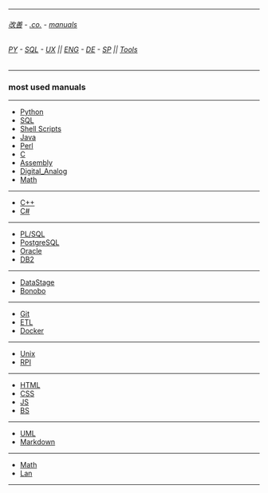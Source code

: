 
---

###### [改善](https://github.com/ttltrk/0C/blob/master/README.MD) - [.co.](https://github.com/ttltrk/PRG/blob/master/CODING.MD) - [manuals](https://github.com/ttltrk/PRG/blob/master/MAN.MD)

###### [PY](https://github.com/ttltrk/PRG/blob/master/PY/DOC/PYF/PYF.MD) - [SQL](https://github.com/ttltrk/DB/blob/master/SQL/DOC/OSM/OSQLM/SQLM/SQLM.MD) - [UX](https://github.com/ttltrk/ELSE/blob/master/M/UX/UX.MD) || [ENG](https://github.com/ttltrk/ELSE/blob/master/LAN/ENG/LE.MD) - [DE](https://github.com/ttltrk/ELSE/blob/master/LAN/GER/DUO_GER.MD) - [SP](https://github.com/ttltrk/ELSE/blob/master/LAN/SP/SP.MD) || [Tools](https://github.com/ttltrk/ELSE/blob/master/M/TOOLS/TOOLS.MD)

---

### most used manuals

---

* [Python](https://github.com/ttltrk/PRG/blob/master/PY/DOC/PY/PY.MD)
* [SQL](https://github.com/ttltrk/DB/blob/master/SQL/DOC/OSM/OSM.MD)
* [Shell Scripts](https://github.com/ttltrk/ELSE/blob/master/SHELL/OSSM/OSSM.MD)
* [Java](https://github.com/ttltrk/PRG/blob/master/JAVA/DOC/OJM/OJM.MD)
* [Perl](https://github.com/ttltrk/PRG/blob/master/PERL/PL.MD)
* [C](https://github.com/ttltrk/PRG/blob/master/C/DOC/C/C.MD)
* [Assembly]()
* [Digital_Analog]()
* [Math]()

---

* [C++](https://github.com/ttltrk/PRG/blob/master/C/DOC/CPP/CPP.MD)
* [C#](https://github.com/ttltrk/PRG/blob/master/C/DOC/CS/CS.MD)

---

* [PL/SQL](https://github.com/ttltrk/DB/blob/master/PLSQL/DOC/OPSM/OPSM.MD)
* [PostgreSQL](https://github.com/ttltrk/DB/blob/master/POSTGRESQL/OPSM/OPSM.MD)
* [Oracle](https://github.com/ttltrk/DB/blob/master/ORA/BMO/BMO.MD)
* [DB2]()

---

* [DataStage](https://github.com/ttltrk/ELSE/blob/master/DATA/DS/DSM.MD)
* [Bonobo]()

---

* [Git](https://github.com/ttltrk/ELSE/blob/master/GIT/DOC/OGM/OGM.MD)
* [ETL](https://github.com/ttltrk/PRG/blob/master/DATA/ETL/ETL.MD)
* [Docker](https://github.com/ttltrk/ELSE/blob/master/DOCKER/DOCKER/DOCKER.MD)

---

* [Unix](https://github.com/ttltrk/ELSE/blob/master/SHELL/OUM/OUM.MD)
* [RPI](https://github.com/ttltrk/ELSE/blob/master/RPI/BMRPI/BMRPI.MD)

---

* [HTML](https://github.com/ttltrk/WEB/blob/master/HTML/DOC/HTML/HTML.MD)
* [CSS](https://github.com/ttltrk/WEB/blob/master/CSS/DOC/CSS/CSS.MD)
* [JS](https://github.com/ttltrk/WEB/blob/master/JS/DOC/JS/JS.MD)
* [BS](https://github.com/ttltrk/WEB/blob/master/BS/DOC/BS/BS.MD)

---

* [UML](https://github.com/ttltrk/ELSE/blob/master/UML/UML/UML.MD)
* [Markdown](https://github.com/ttltrk/ELSE/blob/master/MD/BMDM.MD)

---

* [Math](https://github.com/ttltrk/ELSE/blob/master/MATH/MATH.MD)
* [Lan](https://github.com/ttltrk/ELSE/blob/master/LAN/ENG/LE.MD)

---

